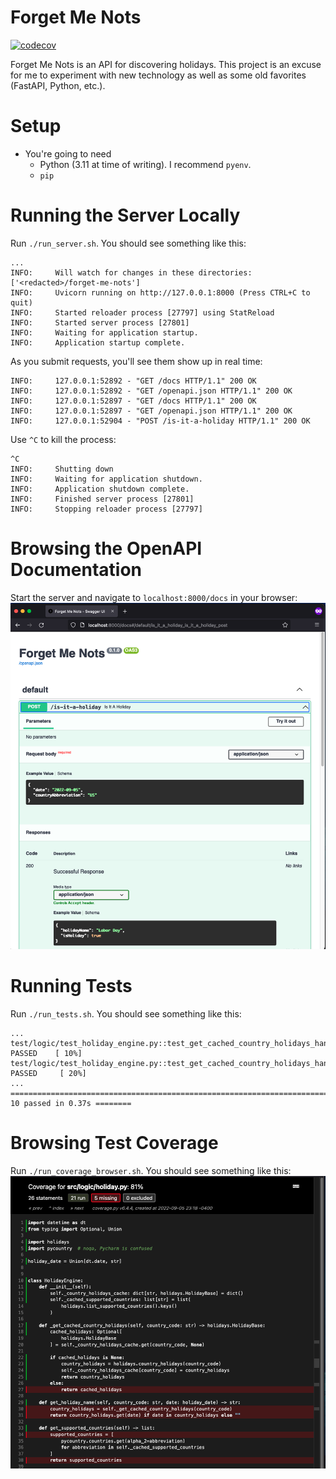 # Forget Me Nots

[![codecov](https://codecov.io/gh/ben-nathanson/forget-me-nots/branch/master/graph/badge.svg?token=LCOJVXF9W4)](https://codecov.io/gh/ben-nathanson/forget-me-nots)

Forget Me Nots is an API for discovering holidays. This project is an excuse for me to
experiment with new technology as well as some old favorites (FastAPI, Python, etc.).

# Setup
- You're going to need
  - Python (3.11 at time of writing). I recommend `pyenv`.
  - `pip`

# Running the Server Locally
Run `./run_server.sh`. You should see something like this:
```
...
INFO:     Will watch for changes in these directories: ['<redacted>/forget-me-nots']
INFO:     Uvicorn running on http://127.0.0.1:8000 (Press CTRL+C to quit)
INFO:     Started reloader process [27797] using StatReload
INFO:     Started server process [27801]
INFO:     Waiting for application startup.
INFO:     Application startup complete.
```

As you submit requests, you'll see them show up in real time:

```
INFO:     127.0.0.1:52892 - "GET /docs HTTP/1.1" 200 OK
INFO:     127.0.0.1:52892 - "GET /openapi.json HTTP/1.1" 200 OK
INFO:     127.0.0.1:52897 - "GET /docs HTTP/1.1" 200 OK
INFO:     127.0.0.1:52897 - "GET /openapi.json HTTP/1.1" 200 OK
INFO:     127.0.0.1:52904 - "POST /is-it-a-holiday HTTP/1.1" 200 OK
```

Use `^C` to kill the process:
```
^C
INFO:     Shutting down
INFO:     Waiting for application shutdown.
INFO:     Application shutdown complete.
INFO:     Finished server process [27801]
INFO:     Stopping reloader process [27797]
```

# Browsing the OpenAPI Documentation
Start the server and navigate to `localhost:8000/docs` in your browser:
![OpenAPI docs](./docs/swagger_docs.png)

# Running Tests
Run `./run_tests.sh`. You should see something like this:
```
...
test/logic/test_holiday_engine.py::test_get_cached_country_holidays_handles_cache_miss PASSED    [ 10%]
test/logic/test_holiday_engine.py::test_get_cached_country_holidays_handles_cache_hit PASSED     [ 20%]
...
============================================================================ 10 passed in 0.37s ========
```

# Browsing Test Coverage
Run `./run_coverage_browser.sh`. You should see something like this:
![Coverage HTML](./docs/coverage_html_example.png)
